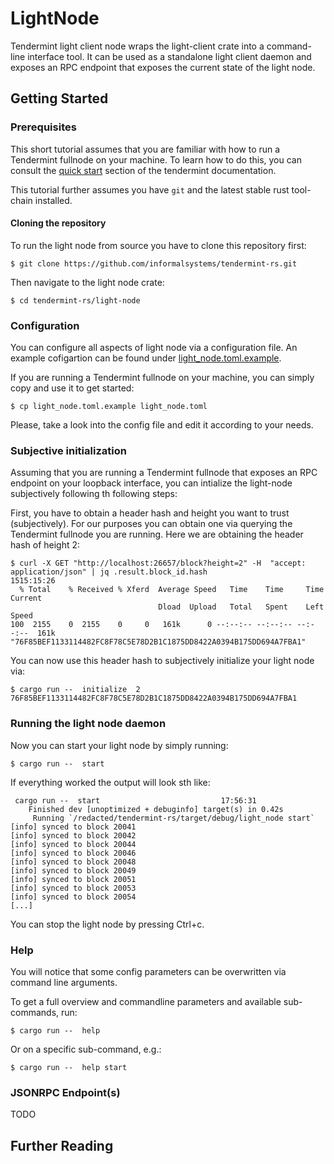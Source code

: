 # LightNode

Tendermint light client node wraps the light-client crate into a command-line interface tool. 
It can be used as a standalone light client daemon and exposes an RPC endpoint 
that exposes the current state of the light node. 

## Getting Started

### Prerequisites

This short tutorial assumes that you are familiar with how to run a Tendermint fullnode on your machine. To learn how to do this, you can consult the [quick start] section of the tendermint documentation.

This tutorial further assumes you have `git` and the latest stable rust tool-chain installed.

#### Cloning the repository

To run the light node from source you have to clone this repository first:
```
$ git clone https://github.com/informalsystems/tendermint-rs.git
```

Then navigate to the light node crate:
```
$ cd tendermint-rs/light-node
```

### Configuration

You can configure all aspects of light node via a configuration file. 
An example cofigartion can be found under [light_node.toml.example](light_node.toml.example). 

If you are running a Tendermint fullnode on your machine, you can simply copy and use it to get started:
```
$ cp light_node.toml.example light_node.toml
``` 
Please, take a look into the config file and edit it according to your needs.

### Subjective initialization
Assuming that you are running a Tendermint fullnode that exposes an RPC endpoint on your loopback interface, you can intialize the light-node subjectively following th following steps:

First, you have to obtain a header hash and height you want to trust (subjectively). For our purposes you can obtain one via querying the Tendermint fullnode you are running. 
Here we are obtaining the header hash of height 2: 
```
$ curl -X GET "http://localhost:26657/block?height=2" -H  "accept: application/json" | jq .result.block_id.hash                                              1515:15:26
  % Total    % Received % Xferd  Average Speed   Time    Time     Time  Current
                                 Dload  Upload   Total   Spent    Left  Speed
100  2155    0  2155    0     0   161k      0 --:--:-- --:--:-- --:--:--  161k
"76F85BEF1133114482FC8F78C5E78D2B1C1875DD8422A0394B175DD694A7FBA1"
```

You can now use this header hash to subjectively initialize your light node via:
```
$ cargo run --  initialize  2 76F85BEF1133114482FC8F78C5E78D2B1C1875DD8422A0394B175DD694A7FBA1
```

### Running the light node daemon

Now you can start your light node by simply running:
```
$ cargo run --  start                             
```

If everything worked the output will look sth like:
```
 cargo run --  start                           17:56:31
    Finished dev [unoptimized + debuginfo] target(s) in 0.42s
     Running `/redacted/tendermint-rs/target/debug/light_node start`
[info] synced to block 20041
[info] synced to block 20042
[info] synced to block 20044
[info] synced to block 20046
[info] synced to block 20048
[info] synced to block 20049
[info] synced to block 20051
[info] synced to block 20053
[info] synced to block 20054
[...]
```

You can stop the light node by pressing Ctrl+c.

### Help

You will notice that some config parameters can be overwritten via command line arguments. 

To get a full overview and commandline parameters and available sub-commands, run:

```
$ cargo run --  help
```
Or on a specific sub-command, e.g.:
 ```shell script
$ cargo run --  help start
 ```

### JSONRPC Endpoint(s)

TODO

## Further Reading

[quick start]: https://github.com/tendermint/tendermint/blob/master/docs/introduction/quick-start.md